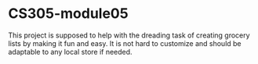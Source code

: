 # CS305-module05

This project is supposed to help with the dreading task of creating grocery lists by making it fun and easy.
It is not hard to customize and should be adaptable to any local store if needed.

